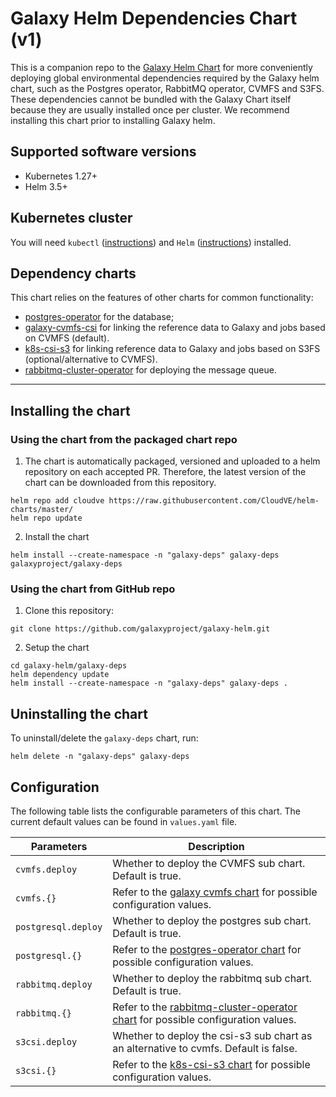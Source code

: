 # Galaxy Helm Dependencies Chart (v1)

This is a companion repo to the [Galaxy Helm Chart](https://github.com/galaxyproject/galaxy-helm)
for more conveniently deploying global environmental dependencies required by the Galaxy helm chart,
such as the Postgres operator, RabbitMQ operator, CVMFS and S3FS. These dependencies cannot be
bundled with the Galaxy Chart itself because they are usually installed once per cluster. We recommend
installing this chart prior to installing Galaxy helm.

## Supported software versions

- Kubernetes 1.27+
- Helm 3.5+

## Kubernetes cluster

You will need `kubectl` ([instructions](https://kubernetes.io/docs/tasks/tools/#kubectl))
and `Helm` ([instructions](https://helm.sh/docs/intro/install/)) installed.

## Dependency charts

This chart relies on the features of other charts for common functionality:
- [postgres-operator](https://cloudnative-pg.io/documentation/current/) for the
  database;
- [galaxy-cvmfs-csi](https://github.com/CloudVE/galaxy-cvmfs-csi-helm) for linking the
  reference data to Galaxy and jobs based on CVMFS (default).
- [k8s-csi-s3](https://github.com/yandex-cloud/k8s-csi-s3/tree/master/deploy/helm/csi-s3) for linking
  reference data to Galaxy and jobs based on S3FS (optional/alternative to CVMFS).
- [rabbitmq-cluster-operator](https://github.com/rabbitmq/cluster-operator) for deploying
  the message queue.

---

## Installing the chart

### Using the chart from the packaged chart repo

1. The chart is automatically packaged, versioned and uploaded to a helm repository
on each accepted PR. Therefore, the latest version of the chart can be downloaded
from this repository.

```console
helm repo add cloudve https://raw.githubusercontent.com/CloudVE/helm-charts/master/
helm repo update
```

2. Install the chart

```console
helm install --create-namespace -n "galaxy-deps" galaxy-deps galaxyproject/galaxy-deps
```

### Using the chart from GitHub repo

1. Clone this repository:

```console
git clone https://github.com/galaxyproject/galaxy-helm.git
```

2. Setup the chart

```console
cd galaxy-helm/galaxy-deps
helm dependency update
helm install --create-namespace -n "galaxy-deps" galaxy-deps .
```

## Uninstalling the chart

To uninstall/delete the `galaxy-deps` chart, run:

```console
helm delete -n "galaxy-deps" galaxy-deps
```

## Configuration

The following table lists the configurable parameters of this chart. The
current default values can be found in `values.yaml` file.

| Parameters                                 | Description                                                                                                                                                                                                |
|--------------------------------------------|------------------------------------------------------------------------------------------------------------------------------------------------------------------------------------------------------------|
| `cvmfs.deploy`                             | Whether to deploy the CVMFS sub chart. Default is true.                                                                                                                                                    |
| `cvmfs.{}`                                 | Refer to the [galaxy cvmfs chart](https://github.com/CloudVE/galaxy-cvmfs-csi-helm) for possible configuration values.                                                                                     |
| `postgresql.deploy`                        | Whether to deploy the postgres sub chart. Default is true.                                                                                                                                                 |
| `postgresql.{}`                            | Refer to the [postgres-operator chart](https://cloudnative-pg.io/documentation/current/) for possible configuration values.                                                                                    |
| `rabbitmq.deploy`                          | Whether to deploy the rabbitmq sub chart. Default is true.                                                                                                                                                 |
| `rabbitmq.{}`                              | Refer to the [rabbitmq-cluster-operator chart](https://github.com/rabbitmq/cluster-operator) for possible configuration values.                                                                            |
| `s3csi.deploy`                             | Whether to deploy the csi-s3 sub chart as an alternative to cvmfs. Default is false.                                                                                                                       |
| `s3csi.{}`                                 | Refer to the [k8s-csi-s3 chart](https://github.com/yandex-cloud/k8s-csi-s3/tree/master/deploy/helm/csi-s3) for possible configuration values.                                                              |
